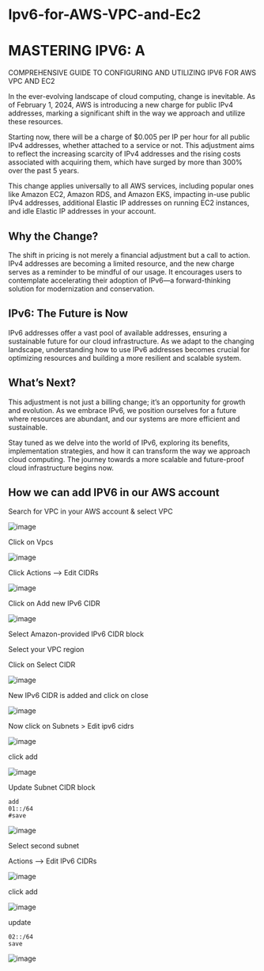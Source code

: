 # Ipv6-for-AWS-VPC-and-Ec2

# MASTERING IPV6: A 
COMPREHENSIVE GUIDE TO 
CONFIGURING AND UTILIZING
IPV6 FOR AWS VPC AND EC2

In the ever-evolving landscape of cloud computing, change is inevitable. As of February 1,
2024, AWS is introducing a new charge for public IPv4 addresses, marking a significant shift
in the way we approach and utilize these resources.

Starting now, there will be a charge of $0.005 per IP per hour for all public IPv4 addresses,
whether attached to a service or not. This adjustment aims to reflect the increasing scarcity 
of IPv4 addresses and the rising costs associated with acquiring them, which have surged by 
more than 300% over the past 5 years.

This change applies universally to all AWS services, including popular ones like Amazon EC2,
Amazon RDS, and Amazon EKS, impacting in-use public IPv4 addresses, additional Elastic IP addresses
on running EC2 instances, and idle Elastic IP addresses in your account.

## Why the Change?

The shift in pricing is not merely a financial adjustment but a call to action. IPv4 addresses
are becoming a limited resource, and the new charge serves as a reminder to be mindful of our usage.
It encourages users to contemplate accelerating their adoption of IPv6—a forward-thinking solution 
for modernization and conservation.

## IPv6: The Future is Now

IPv6 addresses offer a vast pool of available addresses, ensuring a sustainable future for our cloud
infrastructure. As we adapt to the changing landscape, understanding how to use IPv6 addresses becomes 
crucial for optimizing resources and building a more resilient and scalable system.

## What’s Next?

This adjustment is not just a billing change; it’s an opportunity for growth and evolution. As we embrace
IPv6, we position ourselves for a future where resources are abundant, and our systems are more efficient
and sustainable.

Stay tuned as we delve into the world of IPv6, exploring its benefits, implementation strategies, and how
it can transform the way we approach cloud computing. The journey towards a more scalable and future-proof
cloud infrastructure begins now.

## How we can add IPV6 in our AWS account

Search for VPC in your AWS account & select VPC

![image](vpc1.png)

Click on Vpcs


![image](vpcregions.png)

Click Actions –> Edit CIDRs

![image](cidrs.png)

Click on Add new IPv6 CIDR


![image](ipv6.png)



Select Amazon-provided IPv6 CIDR block

Select your VPC region

Click on Select CIDR


![image](select.png)

New IPv6 CIDR is added and click on close


![image](ipad.png)

Now click on Subnets > Edit ipv6 cidrs

![image](subnets.png)


click add

![image](add.png)


Update Subnet CIDR block


```it will give space for 2 numbers
add
01::/64
#save
```



![image](range.png)

Select second subnet

Actions –> Edit IPv6 CIDRs


![image](second.png)


click add


![image](save.png)


update
```
02::/64
save
```

![image](secondedit2.png)
